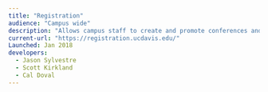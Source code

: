 ```yaml
---
title: "Registration"
audience: "Campus wide"
description: "Allows campus staff to create and promote conferences and other events and handles payments (Credit Card/Checks) for those events."
current-url: "https://registration.ucdavis.edu/"
Launched: Jan 2018
developers:
  - Jason Sylvestre
  - Scott Kirkland
  - Cal Doval
---
```

